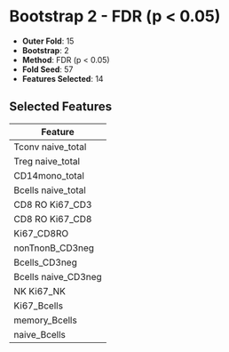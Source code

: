 # Bootstrap 2 - FDR (p < 0.05)

- **Outer Fold**: 15
- **Bootstrap**: 2
- **Method**: FDR (p < 0.05)
- **Fold Seed**: 57
- **Features Selected**: 14

## Selected Features

| Feature |
|---------|
| Tconv naive_total |
| Treg naive_total |
| CD14mono_total |
| Bcells naive_total |
| CD8  RO Ki67_CD3 |
| CD8 RO Ki67_CD8 |
| Ki67_CD8RO |
| nonTnonB_CD3neg |
| Bcells_CD3neg |
| Bcells naive_CD3neg |
| NK Ki67_NK |
| Ki67_Bcells |
| memory_Bcells |
| naive_Bcells |
